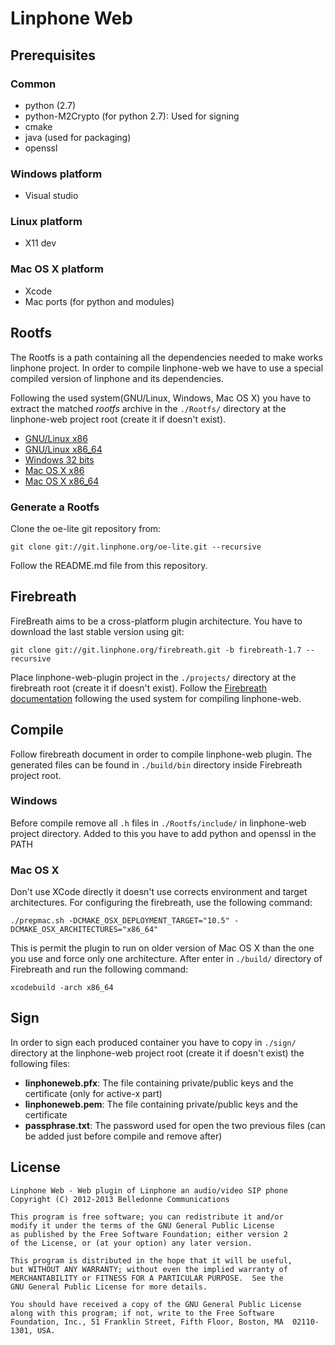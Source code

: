 Linphone Web
============

Prerequisites
-------------

### Common
* python (2.7)
* python-M2Crypto (for python 2.7): Used for signing
* cmake
* java (used for packaging)
* openssl

### Windows platform
* Visual studio

### Linux platform
* X11 dev

### Mac OS X platform
* Xcode
* Mac ports (for python and modules)

Rootfs
------
The Rootfs is a path containing all the dependencies needed to make works 
linphone project. In order to compile linphone-web we have to use a special
compiled version of linphone and its dependencies.

Following the used system(GNU/Linux, Windows, Mac OS X) you have to extract the
matched *rootfs* archive in the `./Rootfs/` directory at the linphone-web
project root (create it if doesn't exist).

* [GNU/Linux x86](http://www.linphone.org/snapshots/linphone-web/linphone-rootfs-linphone-webplugin-linux-x86-latest.tar.gz)
* [GNU/Linux x86_64](http://www.linphone.org/snapshots/linphone-web/linphone-rootfs-linphone-webplugin-linux-x86_64-latest.tar.gz)
* [Windows 32 bits](http://www.linphone.org/snapshots/linphone-web/linphone-rootfs-linphone-webplugin-windows-x86_64-latest.tar.gz)
* [Mac OS X x86](http://www.linphone.org/snapshots/linphone-web/linphone-rootfs-linphone-webplugin-darwin-x86-latest.tar.gz)
* [Mac OS X x86_64](http://www.linphone.org/snapshots/linphone-web/linphone-rootfs-linphone-webplugin-darwin-x86_64-latest.tar.gz)


### Generate a Rootfs
Clone the oe-lite git repository from:

	git clone git://git.linphone.org/oe-lite.git --recursive

Follow the README.md file from this repository.


Firebreath
----------
FireBreath aims to be a cross-platform plugin architecture. You have to
download the last stable version using git:

    git clone git://git.linphone.org/firebreath.git -b firebreath-1.7 --recursive

Place linphone-web-plugin project in the `./projects/` directory at the firebreath
root (create it if doesn't exist).
Follow the [Firebreath documentation](http://www.firebreath.org/display/documentation/Building+FireBreath+Plugins)
following the used system for compiling linphone-web.


Compile
-------
Follow firebreath document in order to compile linphone-web plugin. 
The generated files can be found in `./build/bin` directory inside
Firebreath project root. 

### Windows
Before compile remove all `.h` files in `./Rootfs/include/` in linphone-web
project directory. Added to this you have to add python and openssl in the
PATH

### Mac OS X
Don't use XCode directly it doesn't use corrects environment and target 
architectures. For configuring the firebreath, use the following command: 

    ./prepmac.sh -DCMAKE_OSX_DEPLOYMENT_TARGET="10.5" -DCMAKE_OSX_ARCHITECTURES="x86_64"

This is permit the plugin to run on older version of Mac OS X than the one
you use and force only one architecture. After enter in `./build/` directory 
of Firebreath and run the following command:

    xcodebuild -arch x86_64


Sign
---
In order to sign each produced container you have to copy in `./sign/` 
directory at the linphone-web project root (create it if doesn't exist) the 
following files:

* **linphoneweb.pfx**: The file containing private/public keys and the 
certificate (only for active-x part)
* **linphoneweb.pem**: The file containing private/public keys and the 
certificate
* **passphrase.txt**: The password used for open the two previous files 
(can be added just before compile and remove after)

License
-------

	Linphone Web - Web plugin of Linphone an audio/video SIP phone
	Copyright (C) 2012-2013 Belledonne Communications
	
	This program is free software; you can redistribute it and/or
	modify it under the terms of the GNU General Public License
	as published by the Free Software Foundation; either version 2
	of the License, or (at your option) any later version.

	This program is distributed in the hope that it will be useful,
	but WITHOUT ANY WARRANTY; without even the implied warranty of
	MERCHANTABILITY or FITNESS FOR A PARTICULAR PURPOSE.  See the
	GNU General Public License for more details.
	
	You should have received a copy of the GNU General Public License
	along with this program; if not, write to the Free Software
	Foundation, Inc., 51 Franklin Street, Fifth Floor, Boston, MA  02110-1301, USA.
